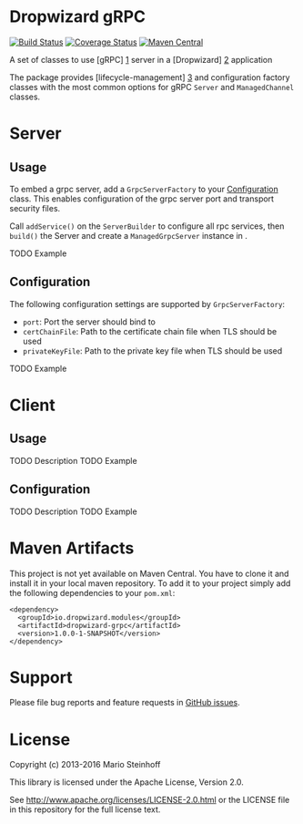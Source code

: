 # Dropwizard gRPC

[![Build Status](https://travis-ci.org/msteinhoff/dropwizard-grpc.svg?branch=master)](https://travis-ci.org/msteinhoff/dropwizard-grpc)
[![Coverage Status](https://img.shields.io/coveralls/msteinhoff/dropwizard-grpc.svg)](https://coveralls.io/r/msteinhoff/dropwizard-grpc)
[![Maven Central](https://img.shields.io/maven-central/v/io.dropwizard.modules/dropwizard-grpc.svg)](http://mvnrepository.com/artifact/io.dropwizard.modules/dropwizard-grpc)

A set of classes to use [gRPC] [1] server in a [Dropwizard] [2] application

The package provides [lifecycle-management] [3] and configuration factory classes with the most common options for gRPC
`Server` and `ManagedChannel` classes.

[1]: http://www.grpc.io/
[2]: http://dropwizard.io/1.0.0/docs
[3]: http://dropwizard.io/1.0.0/docs/manual/core.html#managed-objects


# Server

## Usage

To embed a grpc server, add a `GrpcServerFactory` to your [Configuration](http://dropwizard.io/1.0.0/docs/manual/core.html#configuration)
class. This enables configuration of the grpc server port and transport security files.

Call `addService()` on the `ServerBuilder` to configure all rpc services, then `build()` the Server and create a
`ManagedGrpcServer` instance in .

TODO Example

## Configuration

The following configuration settings are supported by `GrpcServerFactory`:

* `port`: Port the server should bind to
* `certChainFile`: Path to the certificate chain file when TLS should be used
* `privateKeyFile`: Path to the private key file when TLS should be used

TODO Example


# Client

## Usage

TODO Description
TODO Example

## Configuration

TODO Description
TODO Example


# Maven Artifacts

This project is not yet available on Maven Central. You have to clone it and install it in your local maven repository.
To add it to your project simply add the following dependencies to your `pom.xml`:

    <dependency>
      <groupId>io.dropwizard.modules</groupId>
      <artifactId>dropwizard-grpc</artifactId>
      <version>1.0.0-1-SNAPSHOT</version>
    </dependency>


# Support

Please file bug reports and feature requests in [GitHub issues](https://github.com/msteinhoff/dropwizard-grpc/issues).


# License

Copyright (c) 2013-2016 Mario Steinhoff

This library is licensed under the Apache License, Version 2.0.

See http://www.apache.org/licenses/LICENSE-2.0.html or the LICENSE file in this repository for the full license text.
